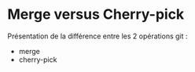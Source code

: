 # Merge versus Cherry-pick #

Présentation de la différence entre les 2 opérations git :
* merge
* cherry-pick
